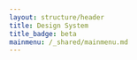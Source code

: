 ```yaml
---
layout: structure/header
title: Design System
title_badge: beta
mainmenu: /_shared/mainmenu.md
---
```

